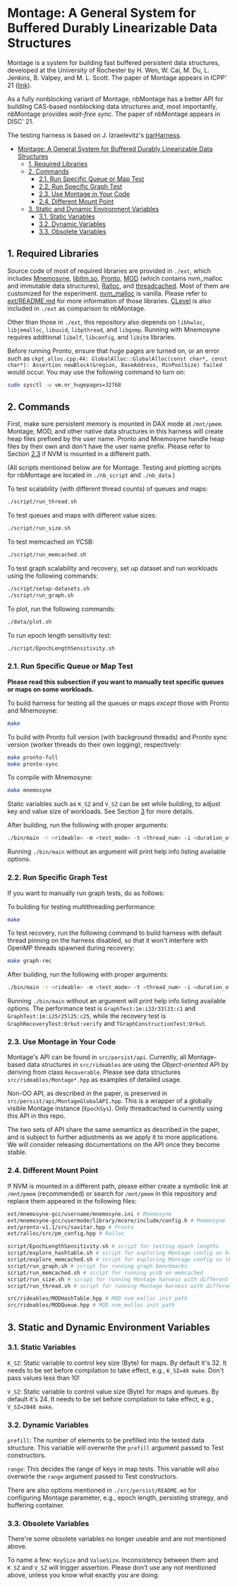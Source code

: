 # Montage: A General System for Buffered Durably Linearizable Data Structures

Montage is a system for building fast buffered persistent data
structures, developed at the University of Rochester by H. Wen, W.
Cai, M. Du, L. Jenkins, B. Valpey, and M. L. Scott. The paper of
Montage appears in ICPP' 21
([link](https://www.cs.rochester.edu/u/scott/papers/2021_Wen_ICPP_Montage.pdf)).

As a fully nonblocking variant of Montage, nbMontage has a better
API for buildilng CAS-based nonblocking data structures and, most
importantly, nbMontage provides _wait-free sync_. The paper of
nbMontage appears in DISC' 21. 

The testing harness is based on J. Izraelevitz's
[parHarness](https://github.com/izrajoe/parHarness).

- [Montage: A General System for Buffered Durably Linearizable Data Structures](#montage-a-general-system-for-buffered-durably-linearizable-data-structures)
  - [1. Required Libraries](#1-required-libraries)
  - [2. Commands](#2-commands)
    - [2.1. Run Specific Queue or Map Test](#21-run-specific-queue-or-map-test)
    - [2.2. Run Specific Graph Test](#22-run-specific-graph-test)
    - [2.3. Use Montage in Your Code](#23-use-montage-in-your-code)
    - [2.4. Different Mount Point](#24-different-mount-point)
  - [3. Static and Dynamic Environment Variables](#3-static-and-dynamic-environment-variables)
    - [3.1. Static Variables](#31-static-variables)
    - [3.2. Dynamic Variables](#32-dynamic-variables)
    - [3.3. Obsolete Variables](#33-obsolete-variables)

## 1. Required Libraries

Source code of most of required libraries are provided in `./ext`,
which includes
[Mnemosyne](https://github.com/snalli/mnemosyne-gcc/tree/master),
[libitm.so](https://pkgs.org/download/libitm),
[Pronto](https://zenodo.org/record/3605351#.X3YlJmhKj-g),
[MOD](https://zenodo.org/record/35636#.X3YlXmhKj-g) (which contains
nvm_malloc and immutable data structures),
[Ralloc](https://github.com/urcs-sync/ralloc), and
[threadcached](https://github.com/ChrisKjellqvist/MemcachedProtectedLibrary/tree/nohodor).
Most of them are customized for the experiment.
[nvm_malloc](https://github.com/IMCG/nvm-malloc) is vanilla. Please
refer to
[ext/README.md](https://github.com/urcs-sync/Montage/blob/master/ext/README.md)
for more information of those libraries.
[CLevel](https://github.com/chenzhangyu/Clevel-Hashing) is also
included in `./ext` as comparison to nbMontage.


Other than those in `./ext`, this repository also depends on
`libhwloc`, `libjemalloc`, `libuuid`, `libpthread`, and `libgomp`.
Running with Mnemosyne requires additional `libelf`, `libconfig`, and
`libitm` libraries.

Before running Pronto, ensure that huge pages are turned on, or an
error such as `ckpt_alloc.cpp:44: GlobalAlloc::GlobalAlloc(const
char*, const char*): Assertion newBlock(&region, BaseAddress,
MinPoolSize) failed` would occur. You may use the following command
to turn on:

```bash
sudo sysctl -w vm.nr_hugepages=32768
```

## 2. Commands

First, make sure persistent memory is mounted in DAX mode at
`/mnt/pmem`. Montage, MOD, and other native data structures in this
harness will create heap files prefixed by the user name. Pronto and
Mnemosyne handle heap files by their own and don't have the user name
prefix. Please refer to Section [2.3](#23-different-mount-point) if
NVM is mounted in a different path.

(All scripts mentioned below are for Montage. Testing and plotting
scripts for nbMontage are located in `./nb_script` and `./nb_data`.)

To test scalability (with different thread counts) of queues and maps:

```bash
./script/run_thread.sh
```

To test queues and maps with different value sizes:

```bash
./script/run_size.sh
```

To test memcached on YCSB:

```bash
./script/run_memcached.sh
```

To test graph scalability and recovery, set up dataset and run
workloads using the following commands:

```bash
./script/setup-datasets.sh
./script/run_graph.sh
```

To plot, run the following commands:
```bash
./data/plot.sh
```

To run epoch length sensitivity test:
```bash
./script/EpochLengthSensitivity.sh
```

### 2.1. Run Specific Queue or Map Test

**Please read this subsection if you want to manually test specific
queues or maps on some workloads.**

To build harness for testing all the queues or maps *except* those with
Pronto and Mnemosyne:

```bash
make
```

To build with Pronto full version (with background threads) and Pronto
sync version (worker threads do their own logging), respectively:

```bash
make pronto-full
make pronto-sync
```

To compile with Mnemosyne:

```bash
make mnemosyne
```

Static variables such as `K_SZ` and `V_SZ` can be set while building,
to adjust key and value size of workloads. See Section
[3](#3-static-and-dynamic-environment-variables) for more details.

After building, run the following with proper arguments:

```bash
./bin/main -r <rideable> -m <test_mode> -t <thread_num> -i <duration_of_some_tests> [-v]
``` 

Running `./bin/main` without an argument will
print help info listing available options.

### 2.2. Run Specific Graph Test

If you want to manually run graph tests, do as follows:

To building for testing multithreading performance:

```bash
make
```

To test recovery, run the following command to build harness with
default thread pinning on the harness disabled, so that it won't
interfere with OpenMP threads spawned during recovery:

```bash
make graph-rec
```

After building, run the following with proper arguments:

```bash
./bin/main -r <rideable> -m <test_mode> -t <thread_num> -i <duration_of_some_tests> [-v]
``` 

Running
`./bin/main` without an argument will print help info listing
available options. The performance test is `GraphTest:1m:i33r33l33:c1`
and `GraphTest:1m:i25r25l25:c25`, while the recovery test is
`GraphRecoveryTest:Orkut:verify` and `TGraphConstructionTest:Orkut`.

### 2.3. Use Montage in Your Code

Montage's API can be found in `src/persist/api`. Currently, all Montage-based data structures
in `src/rideables` are using the *Object-oriented* API by deriving from class `Recoverable`.
Please see data structures `src/rideables/Montage*.hpp` as examples of detailed usage.

Non-OO API, as described in the paper, is preserved in `src/persist/api/MontageGlobalAPI.hpp`.
This is a wrapper of a globally visible Montage instance (`EpochSys`). Only threadcached is
currently using this API in this repo.

The two sets of API share the same semantics as described in the paper, and is subject to
further adjustments as we apply it to more applications. We will consider releasing 
documentations on the API once they become stable.

### 2.4. Different Mount Point

If NVM is mounted in a different path, please either create a symbolic
link at `/mnt/pmem` (recommended) or search for `/mnt/pmem` in this
repository and replace them appeared in the following files:

```bash
ext/mnemosyne-gcc/username/mnemosyne.ini # Mnemosyne
ext/mnemosyne-gcc/usermode/library/mcore/include/config.h # Mnemosyne
ext/pronto-v1.1/src/savitar.hpp # Pronto
ext/ralloc/src/pm_config.hpp # Ralloc

script/EpochLengthSensitivity.sh # script for testing epoch lengths
script/explore_hashtable.sh # script for exploring Montage config on hash table
script/explore_memcached.sh # script for exploring Montage config on threadcached
script/run_graph.sh # script for running graph benchmarks
script/run_memcached.sh # script for running ycsb on memcached
script/run_size.sh # script for running Montage harness with different sizes
script/run_thread.sh # script for running Montage harness with different threads

src/rideables/MODHashTable.hpp # MOD nvm_malloc init path
src/rideables/MODQueue.hpp # MOD nvm_malloc init path
```

## 3. Static and Dynamic Environment Variables

### 3.1. Static Variables

`K_SZ`: Static variable to control key size (Byte) for maps. By
default it's 32. It needs to be set before compilation to take effect,
e.g., `K_SZ=40 make`. Don't pass values less than 10!

`V_SZ`: Static variable to control value size (Byte) for maps and
queues. By default it's 24. It needs to be set before compilation to
take effect, e.g., `V_SZ=2048 make`.

### 3.2. Dynamic Variables

`prefill`: The number of elements to be prefilled into the tested data
structure. This variable will overwrite the `prefill` argument passed
to Test constructors.

`range`: This decides the range of keys in map tests. This variable
will also overwirte the `range` argument passed to Test constructors.

There are also options mentioned in `./src/persist/README.md` for
configuring Montage parameter, e.g., epoch length, persisting
strategy, and buffering container.

### 3.3. Obsolete Variables

There're some obsolete variables no longer useable and are not
mentioned above. 

To name a few: `KeySize` and `ValueSize`. Inconsistency between them
and `K_SZ` and `V_SZ` will trigger assertion.
Please don't use any not mentioned above, unless you know what exactly
you are doing.
